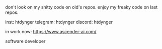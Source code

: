 
don't look on my shitty code on old's repos.
enjoy my freaky code on last repos.

inst: htdynger
telegram: htdynger
discord: htdynger

in work now: https://www.ascender-ai.com/

software developer 
<!---
htdynger/htdynger is a ✨ special ✨ repository because its `README.md` (this file) appears on your GitHub profile.
You can click the Preview link to take a look at your changes.
--->
